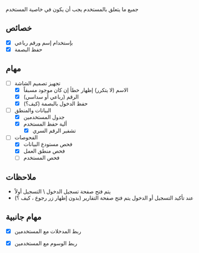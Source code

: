 جميع ما يتعلق بالمستخدم يجب أن يكون في خاصية المستخدم
## خصائص
- [x] بإستخدام إسم ورقم رباعي
- [x] حفظ البصمة
## مهام
- [ ] تجهيز تصميم الشاشة
	- [x] الاسم (لا يتكرر) إظهار خطأ إن كان موجود مسبقاً
	- [x] الرقم (رباعي أو سداسي)
	- [x] حفظ الدخول بالبصمة (كيف؟)
- [ ] البيانات والمنطق
	- [x] جدول المستخدمين
	- [x] ألية حفظ المستخدم
		- [x] تشفير الرقم السري
- [ ] الفحوصات
	- [x] فحص مستودع البيانات
	- [x] فحص منطق العمل
	- [ ] فحص المستخدم
## ملاحظات
- يتم فتح صفحة تسجيل الدخول \ التسجيل أولاً
- عند تأكيد التسجيل أو الدخول يتم فتح صفحة التقارير (بدون إظهار زر رجوع ، كيف ؟)
## مهام جانبية
- [x] ربط المدخلات مع المستخدمين
- [x] ربط الوسوم مع المستخدمين


